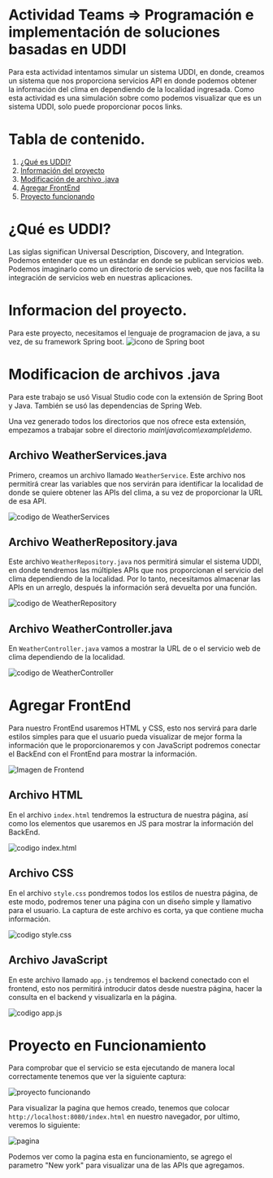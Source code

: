 
# Actividad Teams => Programación e implementación de soluciones basadas en UDDI
Para esta actividad intentamos simular un sistema UDDI, en donde, creamos un sistema que nos proporciona servicios API en donde podemos obtener la información del clima en dependiendo de la localidad ingresada. Como esta actividad es una simulación sobre como podemos visualizar que es un sistema UDDI, solo puede proporcionar pocos links.

# Tabla de contenido.
1. [¿Qué es UDDI?](#qué-es-uddi)
2. [Información del proyecto](#informacion-del-proyecto)
3. [Modificación de archivo .java](#modificacion-de-archivos-java)
4. [Agregar FrontEnd](#agregar-frontend)
5. [Proyecto funcionando](#proyecto-en-funcionamiento)

# ¿Qué es UDDI?
Las siglas significan Universal Description, Discovery, and Integration. Podemos entender que es un estándar en donde se publican servicios web. Podemos imaginarlo como un directorio de servicios web, que nos facilita la integración de servicios web en nuestras aplicaciones.

# Informacion del proyecto.
Para este proyecto, necesitamos el lenguaje de programacion de java, a su vez, de su framework Spring boot.
![icono de Spring boot](img/springboot.png)

# Modificacion de archivos .java
Para este trabajo se usó Visual Studio code con la extensión de Spring Boot y Java. También se usó las dependencias de Spring Web.

Una vez generado todos los directorios que nos ofrece esta extensión, empezamos a trabajar sobre el directorio *main\java\com\example\demo*.

## Archivo WeatherServices.java
Primero, creamos un archivo llamado `WeatherService`. Este archivo nos permitirá crear las variables que nos servirán para identificar la localidad de donde se quiere obtener las APIs del clima, a su vez de proporcionar la URL de esa API.

![codigo de WeatherServices](img/weatherServices.png)

## Archivo WeatherRepository.java
Este archivo `WeatherRepository.java` nos permitirá simular el sistema UDDI, en donde tendremos las múltiples APIs que nos proporcionan el servicio del clima dependiendo de la localidad. Por lo tanto, necesitamos almacenar las APIs en un arreglo, después la información será devuelta por una función.

![codigo de WeatherRepository](img/weatherRepository.png)

## Archivo WeatherController.java
En `WeatherController.java` vamos a mostrar la URL de o el servicio web de clima dependiendo de la localidad.

![codigo de WeatherController](img/weatherController.png)

# Agregar FrontEnd
Para nuestro FrontEnd usaremos HTML y CSS, esto nos servirá para darle estilos simples para que el usuario pueda visualizar de mejor forma la información que le proporcionaremos y con JavaScript podremos conectar el BackEnd con el FrontEnd para mostrar la información.

![Imagen de Frontend](img/FrontEnd.jpg)

## Archivo HTML
En el archivo `index.html` tendremos la estructura de nuestra página, así como los elementos que usaremos en JS para mostrar la información del BackEnd.

![codigo index.html](img/Html.png)

## Archivo CSS
En el archivo `style.css` pondremos todos los estilos de nuestra página, de este modo, podremos tener una página con un diseño simple y llamativo para el usuario. La captura de este archivo es corta, ya que contiene mucha información.

![codigo style.css](img/styles.png)

## Archivo JavaScript
En este archivo llamado `app.js` tendremos el backend conectado con el frontend, esto nos permitirá introducir datos desde nuestra página, hacer la consulta en el backend y visualizarla en la página.

![codigo app.js](img/js.png)

# Proyecto en Funcionamiento
Para comprobar que el servicio se esta ejecutando de manera local correctamente tenemos que ver la siguiente captura:

![proyecto funcionando](img/funcionando.png)

Para visualizar la pagina que hemos creado, tenemos que colocar `http://localhost:8080/index.html` en nuestro navegador, por ultimo, veremos lo siguiente:

![pagina](img/pagina.png)

Podemos ver como la pagina esta en funcionamiento, se agrego el parametro "New york" para visualizar una de las APIs que agregamos.
